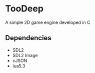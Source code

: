 # TooDeep
A simple 2D game engine developed in C

## Dependencies

* SDL2
* SDL2 Image
* cJSON
* lua5.3
